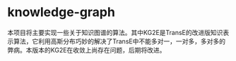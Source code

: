 # knowledge-graph
本项目将主要实现一些关于知识图谱的算法。其中KG2E是TransE的改进版知识表示算法，它利用高斯分布巧妙的解决了TransE中不能多对一，一对多，多对多的弊病。本版本的KG2E在收敛上尚存在问题，后期将改进。
